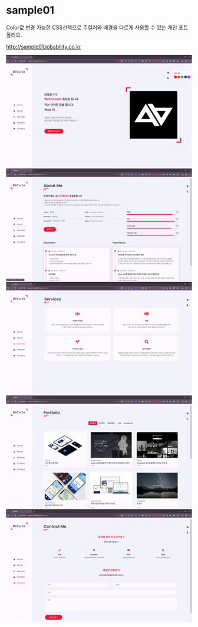 # sample01
Color값 변경 가능한 CSS선택으로 주컬러와 배경을 다르게 사용할 수 있는 개인 포트폴리오.



http://sample01.jobability.co.kr


<img src="pt001.png" />
<img src="pt002.png" />
<img src="pt003.png" />
<img src="pt004.png" />
<img src="pt005.png" />
